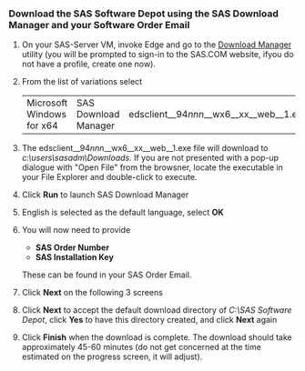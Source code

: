 ### Download the SAS Software Depot using the SAS Download Manager and your Software Order Email
1. On your SAS-Server VM, invoke Edge and go to the [Download Manager](https://support.sas.com/downloads/package.htm?pid=2627#) utility (you will be prompted to sign-in to the SAS.COM website, ifyou do not have a profile, create one now).
2. From the list of variations select <table><tr><td> Microsoft Windows for x64 </td><td>SAS Download Manager</td><td>edsclient__94*nnn*__wx6__xx__web__1.exe</td></tr></table>
3. The edsclient__94*nnn*__wx6__xx__web__1.exe file will download to *c:\users\sasadm\Downloads*.  If you are not presented with a pop-up dialogue with "Open File" from the browsner, locate the executable in your File Explorer and double-click to execute.
4. Click **Run** to launch SAS Download Manager
5. English is selected as the default language, select **OK**
6. You will now need to provide
	* **SAS Order Number**
	* **SAS Installation Key**

   These can be found in your SAS Order Email.
7. Click **Next** on the following 3 screens
8. Click **Next** to accept the default download directory of *C:\SAS Software Depot*, click **Yes** to have this directory created, and click **Next** again
9. Click **Finish** when the download is complete.  The download should take approximately 45-60 minutes (do not get concerned at the time estimated on the progress screen, it will adjust).
